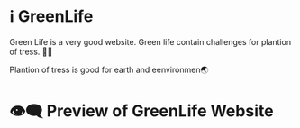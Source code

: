 # ℹ️ GreenLife

Green Life is a very good website. Green life contain challenges for plantion of tress. 🌳🌴

Plantion of tress is good for earth and eenvironmen🌏

# 👁️‍🗨️ Preview of GreenLife Website



